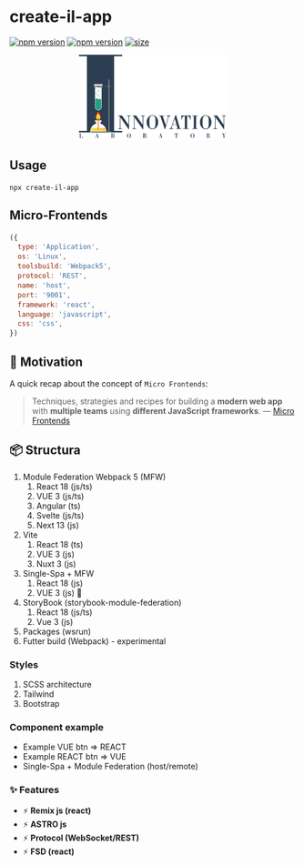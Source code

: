 # create-il-app

[![npm version](https://badge.fury.io/js/create-il-app.svg)](https://badge.fury.io/js/create-il-app) [![npm version](https://img.shields.io/npm/dm/create-il-app.svg)](https://badge.fury.io/js/create-il-app)
[![size][size]][size-url]

<div align="center"><img src="https://github.com/DemonDis/create-il-app/blob/main/images/InnoLab.png" height="150" alt="Innovation lab"></div>

## Usage

```
npx create-il-app
```

## Micro-Frontends
```js
({
  type: 'Application',
  os: 'Linux',
  toolsbuild: 'Webpack5',
  protocol: 'REST',
  name: 'host',
  port: '9001',
  framework: 'react',
  language: 'javascript',
  css: 'css',
})
```

## 💃 Motivation

A quick recap about the concept of `Micro Frontends`:

> Techniques, strategies and recipes for building a **modern web app** with **multiple teams** using **different JavaScript frameworks**. — [Micro Frontends](https://micro-frontends.org/)

## 📦 Structura

1. Module Federation Webpack 5 (MFW)
    1. React 18 (js/ts)
    2. VUE 3 (js/ts)
    3. Angular (ts)
    4. Svelte (js/ts)
    5. Next 13 (js)
2. Vite
    1. React 18 (ts)
    2. VUE 3 (js)
    3. Nuxt 3 (js)
3. Single-Spa + MFW
    1. React 18 (js)
    2. VUE 3 (js) 🔨
4. StoryBook (storybook-module-federation)
    1. React 18 (js/ts)
    2. Vue 3 (js)
5. Packages (wsrun)
6. Futter build (Webpack) - experimental

### Styles

1. SCSS architecture
2. Tailwind
3. Bootstrap

### Сomponent example

- Example VUE btn => REACT
- Example REACT btn => VUE
- Single-Spa + Module Federation (host/remote)

### ✨ Features

- ⚡ **Remix js (react)**
- ⚡ **ASTRO js**
- ⚡ **Protocol (WebSocket/REST)**
- ⚡ **FSD (react)**

[size]: https://packagephobia.now.sh/badge?p=create-il-app
[size-url]: https://packagephobia.now.sh/result?p=create-il-app